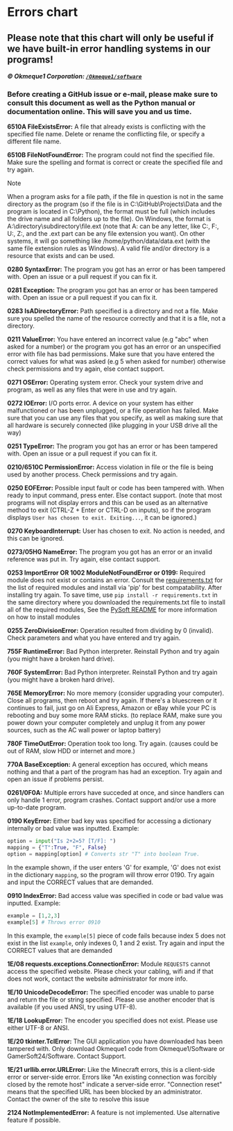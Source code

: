 # Errors chart

## Please note that this chart will only be useful if we have built-in error handling systems in our programs!
***© Okmeque1 Corporation: [`/Okmeque1/software`](https://github.com/Okmeque1/software/blob/main/PythonSoft/errors.md)***

### **Before creating a GitHub issue or e-mail, please make sure to consult this document as well as the Python manual or documentation online. This will save you and us time.**

**6510A FileExistsError:** A file that already exists is conflicting with the specified file name. Delete or rename the conflicting file, or specify a different file name.

**6510B FileNotFoundError:** The program could not find the specified file. Make sure the spelling and format is correct or create the specified file and try again. 

> [!NOTE]
> When a program asks for a file path, if the file in question is not in the same directory as the program (so if the file is in C:\GitHub\Projects\Data and the program is located in C:\Python), the format must be full (which includes the drive name and all folders up to the file). On Windows, the format is A:\directory\subdirectory\file.ext (note that A: can be any letter, like C:\, F:\, U:\, Z:\, and the .ext part can be any file extension you want). On other systems, it will go something like /home/python/data/data.ext (with the same file extension rules as Windows). A valid file and/or directory is a resource that exists and can be used.

**0280 SyntaxError:** The program you got has an error or has been tampered with. Open an issue or a pull request if you can fix it.

**0281 Exception:** The program you got has an error or has been tampered with. Open an issue or a pull request if you can fix it.

**0283 IsADirectoryError:** Path specified is a directory and not a file. Make sure you spelled the name of the resource correctly and that it is a file, not a directory.

**0211 ValueError:** You have entered an incorrect value (e.g "abc" when asked for a number) or the program you got has an error or an unspecified error with file has bad permissions. Make sure that you have entered the correct values for what was asked (e.g 5 when asked for number) otherwise check permissions and try again, else contact support.

**0271 OSError:** Operating system error. Check your system drive and program, as well as any files that were in use and try again.

**0272 IOError:** I/O ports error. A device on your system has either malfunctioned or has been unplugged, or a file operation has failed. Make sure that you can use any files that you specify, as well as making sure that all hardware is securely connected (like plugging in your USB drive all the way)

**0251 TypeError:** The program you got has an error or has been tampered with. Open an issue or a pull request if you can fix it.

**0210/6510C PermissionError:** Access violation in file or the file is being used by another process. Check permissions and try again.

**0250 EOFError:** Possible input fault or code has been tampered with. When ready to input command, press enter. Else contact support.  (note that most programs will not display errors and this can be used as an alternative method to exit (CTRL-Z + Enter or CTRL-D on inputs), so if the program displays `User has chosen to exit. Exiting...`, it can be ignored.)

**0270 KeyboardInterrupt:** User has chosen to exit. No action is needed, and this can be ignored.

**0273/05HG NameError:** The program you got has an error or an invalid reference was put in. Try again, else contact support.

**0253 ImportError OR 1002 ModuleNotFoundError or 0199:** Required module does not exist or contains an error. Consult the [requirements.txt](/PySoft/requirements.txt) for the list of required modules and install via 'pip' for best compatability. After installing try again. To save time, use `pip install -r requirements.txt` in the same directory where you downloaded the requirements.txt file to install all of the required modules, See the [PySoft README](/PySoft/README.md) for more information on how to install modules

**0255 ZeroDivisionError:** Operation resulted from dividing by 0 (invalid). Check parameters and what you have entered and try again.

**755F RuntimeError:** Bad Python interpreter. Reinstall Python and try again (you might have a broken hard drive).

**760F SystemError:** Bad Python interpreter. Reinstall Python and try again (you might have a broken hard drive).

**765E MemoryError:** No more memory (consider upgrading your computer). Close all programs, then reboot and try again. If there's a bluescreen or it continues to fail, just go on Ali Express, Amazon or eBay while your PC is rebooting and buy some more RAM sticks. (to replace RAM, make sure you power down your computer completely and unplug it from any power sources, such as the AC wall power or laptop battery) 

**780F TimeOutError:** Operation took too long. Try again. (causes could be out of RAM, slow HDD or internet and more.)

**770A BaseException:** A general exception has occured, which means nothing and that a part of the program has had an exception. Try again and open an issue if problems persist.

**0261/0F0A:** Multiple errors have succeded at once, and since handlers can only handle 1 error, program crashes. Contact support and/or use a more up-to-date program.

**0190 KeyError:** Either bad key was specified for accessing a dictionary internally or bad value was inputted. Example:
```py
option = input("Is 2+2=5? [T/F]: ")
mapping = {"T":True, "F", False}
option = mapping[option] # Converts str "T" into boolean True. 
```
In the example shown, if the user enters 'G' for example, 'G' does not exist in the dictionary `mapping`, so the program will throw error 0190. Try again and input the CORRECT values that are demanded.

**0910 IndexError:** Bad access value was specified in code or bad value was inputted. Example:
```py
example = [1,2,3]
example[5] # Throws error 0910
```
In this example, the `example[5]` piece of code fails because index 5 does not exist in the list `example`, only indexes 0, 1 and 2 exist. Try again and input the CORRECT values that are demanded

**1E/08 requests.exceptions.ConnectionError:** Module `REQUESTS` cannot access the specified website. Please check your cabling, wifi and if that does not work, contact the website administrator for more info.

**1E/10 UnicodeDecodeError:** The specified encoder was unable to parse and return the file or string specified. Please use another encoder that is available (if you used ANSI, try using UTF-8).

**1E/18 LookupError:** The encoder you specified does not exist. Please use either UTF-8 or ANSI.

**1E/20 tkinter.TclError:** The GUI application you have downloaded has been tampered with. Only download Okmeque1 code from Okmeque1/Software or GamerSoft24/Software. Contact Support.

**1E/21 urllib.error.URLError:** Like the Minecraft errors, this is a client-side error or server-side error. Errors like "An existing connection was forcibly closed by the remote host" indicate a server-side error. "Connection reset" means that the specified URL has been blocked by an administrator. Contact the owner of the site to resolve this issue

**2124 NotImplementedError:** A feature is not implemented. Use alternative feature if possible.

